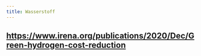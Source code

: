 ```yaml
---
title: Wasserstoff
---
```


## https://www.irena.org/publications/2020/Dec/Green-hydrogen-cost-reduction

##
